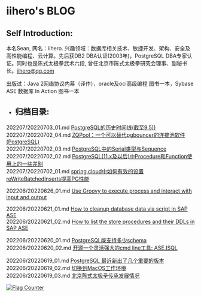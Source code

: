 # iihero's BLOG

## Self Introduction:

本名Sean, 网名：iihero. 兴趣领域：数据库相关技术、敏捷开发、架构、安全及高性能编程、云计算。先后获DB2 DBA认证(2003年)，PostgreSQL DBA专家认证。同时也是陈式太极拳武术六段, 曾任北京市陈式太极拳研究会理事、副秘书长。iihero@qq.com  

出版过：Java 2网络协议内幕（译作），oracle及oci高级编程 图书一本，Sybase ASE 数据库 In Action 图书一本



* ## 归档目录:

202207/20220703_01.md [PostgreSQL的历史时间线(截至9.5))](202207/20220703_01.md)  
202207/20220702_04.md [ZQPool：一个可以替代pgbouncer的连接池软件 (PostgreSQL)](202207/20220702_04.md)  
202207/20220702_03.md [PostgreSQL中的Serial类型与Sequence](202207/20220702_03.md)  
202207/20220702_02.md [PostgreSQL(11.x及以后)中Procedure和Function使用上的一些差别](202207/20220702_02.md)  
202207/20220702_01.md [spring cloud中如何有效的设置reWriteBatchedInserts提高PG性能](202207/20220702_01.md)  

202206/20220626_01.md [Use Groovy to execute process and interact with input and output](202206/20220626_01.md)  

202206/20220621_01.md [How to cleanup database data via script in SAP ASE](202206/20220621_01.md)  
202206/20220621_02.md [How to list the store procedures and their DDLs in SAP ASE](202206/20220621_02.md)  

202206/20220620_01.md [PostgreSQL能支持多少schema](202206/20220620_01.md)  
202206/20220620_02.md [开源一个灵活强大的cmd line工具: ASE.ISQL](202206/20220620_02.md)  

202206/20220619_01.md [PostgreSQL 最近新出了几个重要的版本](202206/20220619_01.md)  
202206/20220619_02.md [切换到MacOS工作环境](202206/20220619_02.md)  
202206/20220619_03.md [北京陈式太极拳传承发展情况](202206/20220619_03.md)  

<a rel="nofollow"  href="https://info.flagcounter.com/tFcK"><img src="https://s11.flagcounter.com/countxl/tFcK/bg_FFFFFF/txt_000000/border_CCCCCC/columns_2/maxflags_10/viewers_0/labels_1/pageviews_1/flags_0/percent_0/" alt="Flag Counter" border="0" alt="Flag Counter"  border="0"></a> 




